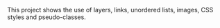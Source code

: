 This project shows the use of layers, links, unordered lists, images, CSS styles and pseudo-classes.
